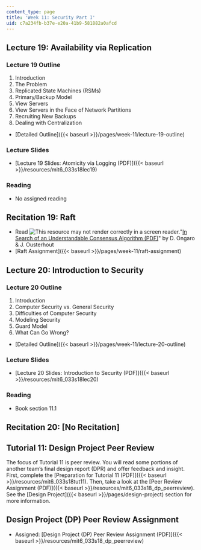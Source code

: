 ```yaml
---
content_type: page
title: 'Week 11: Security Part I'
uid: c7a234fb-b37e-e20a-41b9-581882a0afcd
---
```


Lecture 19: Availability via Replication
----------------------------------------

### Lecture 19 Outline

1.  Introduction
2.  The Problem
3.  Replicated State Machines (RSMs)
4.  Primary/Backup Model
5.  View Servers
6.  View Servers in the Face of Network Partitions
7.  Recruiting New Backups
8.  Dealing with Centralization

*   [Detailed Outline]({{< baseurl >}}/pages/week-11/lecture-19-outline)

### Lecture Slides

*   [Lecture 19 Slides: Atomicity via Logging (PDF)]({{< baseurl >}}/resources/mit6_033s18lec19)

### Reading

*   No assigned reading

Recitation 19: Raft
-------------------

*   Read ![This resource may not render correctly in a screen reader.](/images/inacessible.gif)"[In Search of an Understandable Consensus Algorithm (PDF)](https://raft.github.io/raft.pdf)" by D. Ongaro & J. Ousterhout
*   [Raft Assignment]({{< baseurl >}}/pages/week-11/raft-assignment)

Lecture 20: Introduction to Security
------------------------------------

### Lecture 20 Outline

1.  Introduction
2.  Computer Security vs. General Security
3.  Difficulties of Computer Security
4.  Modeling Security
5.  Guard Model
6.  What Can Go Wrong?

*   [Detailed Outline]({{< baseurl >}}/pages/week-11/lecture-20-outline)

### Lecture Slides

*   [Lecture 20 Slides: Introduction to Security (PDF)]({{< baseurl >}}/resources/mit6_033s18lec20)

### Reading

*   Book section 11.1

Recitation 20: \[No Recitation\]
--------------------------------

Tutorial 11: Design Project Peer Review
---------------------------------------

The focus of Tutorial 11 is peer review. You will read some portions of another team’s final design report (DPR) and offer feedback and insight. First, complete the [Preparation for Tutorial 11 (PDF)]({{< baseurl >}}/resources/mit6_033s18tut11). Then, take a look at the [Peer Review Assignment (PDF)]({{< baseurl >}}/resources/mit6_033s18_dp_peerreview). See the [Design Project]({{< baseurl >}}/pages/design-project) section for more information.

Design Project (DP) Peer Review Assignment
------------------------------------------

*   Assigned: [Design Project (DP) Peer Review Assignment (PDF)]({{< baseurl >}}/resources/mit6_033s18_dp_peerreview)